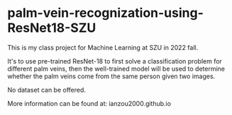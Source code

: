 # palm-vein-recognization-using-ResNet18-SZU

This is my class project for Machine Learning at SZU in 2022 fall.


It's to use pre-trained ResNet-18 to first solve a classification problem for different palm veins, then the well-trained model will be used to determine whether the palm veins come from the same person given two images.


No dataset can be offered.


More information can be found at: ianzou2000.github.io
